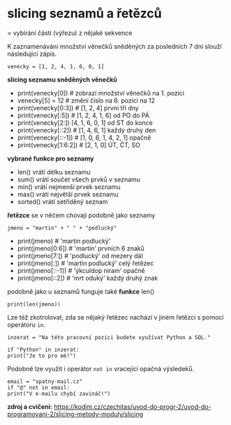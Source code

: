 # slicing seznamů a řetězců
= vybírání části (výřezu) z nějaké sekvence

K zaznamenávání množství věnečků sněděných za posledních 7 dní slouží následující zápis.

`venecky = [1, 2, 4, 1, 6, 0, 1]`

**slicing seznamu sněděných věnečků**

- print(venecky[0])         # zobrazí množství věnečků na 1. pozici
- venecky[5] = 12           # změní číslo na 6. pozici na 12
- print(venecky[0:3])       # [1, 2, 4] první tři dny
- print(venecky[:5])        # [1, 2, 4, 1, 6] od PO do PÁ
- print(venecky[2:])         [4, 1, 6, 0, 1] od ST do konce
- print(venecky[::2])       # [1, 4, 6, 1] každý druhý den
- print(venecky[::-1])      # [1, 0, 6, 1, 4, 2, 1] opačně
- print(venecky[1:6:2])     # [2, 1, 0] ÚT, ČT, SO

**vybrané funkce pro seznamy**

- len() vrátí délku seznamu
- sum() vrátí součet všech prvků v seznamu
- min() vrátí nejmenší prvek seznamu
- max() vrátí největší prvek seznamu
- sorted() vrátí setříděný seznam

**řetězce** se v něčem chovají podobně jako seznamy

`jmeno = "martin" + " " + "podlucký"`

- print(jmeno)          # 'martin podlucký'
- print(jmeno[0:6])     # 'martin' prvních 6 znaků
- print(jmeno[7:])      # 'podlucký' od mezery dál
- print(jmeno[:])       # 'martin podlucký' celý řetězec
- print(jmeno[::-1])    # 'ýkculdop niram' opačně
- print(jmeno[::2])     # 'mrt oduký' každý druhý znak

podobně jako u seznamů funguje také **funkce** len()

`print(len(jmeno))`

Lze též zkotrolovat, zda se nějaký řetězec nachází v jiném řetězci s pomocí operátoru `in`.

`inzerat = "Na této pracovní pozici budete využívat Python a SQL."`

`if "Python" in inzerat:`  
    `print("Je to pro mě!")`

Podobně lze využít i operátor `not in` vracející opačná výsledeků.

`email = "spatny-mail.cz"`  
`if "@" not in email:`  
    `print("V e-mailu chybí zavináč!")`

**zdroj a cvičení:** https://kodim.cz/czechitas/uvod-do-progr-2/uvod-do-programovani-2/slicing-metody-moduly/slicing
